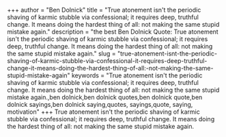 +++
author = "Ben Dolnick"
title = "True atonement isn't the periodic shaving of karmic stubble via confessional; it requires deep, truthful change. It means doing the hardest thing of all: not making the same stupid mistake again."
description = "the best Ben Dolnick Quote: True atonement isn't the periodic shaving of karmic stubble via confessional; it requires deep, truthful change. It means doing the hardest thing of all: not making the same stupid mistake again."
slug = "true-atonement-isnt-the-periodic-shaving-of-karmic-stubble-via-confessional-it-requires-deep-truthful-change-it-means-doing-the-hardest-thing-of-all:-not-making-the-same-stupid-mistake-again"
keywords = "True atonement isn't the periodic shaving of karmic stubble via confessional; it requires deep, truthful change. It means doing the hardest thing of all: not making the same stupid mistake again.,ben dolnick,ben dolnick quotes,ben dolnick quote,ben dolnick sayings,ben dolnick saying,quotes, sayings,quote, saying, motivation"
+++
True atonement isn't the periodic shaving of karmic stubble via confessional; it requires deep, truthful change. It means doing the hardest thing of all: not making the same stupid mistake again.
